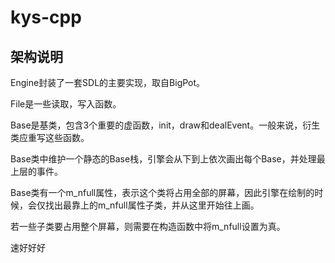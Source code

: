 # kys-cpp
## 架构说明
Engine封装了一套SDL的主要实现，取自BigPot。

File是一些读取，写入函数。

Base是基类，包含3个重要的虚函数，init，draw和dealEvent。一般来说，衍生类应重写这些函数。

Base类中维护一个静态的Base栈，引擎会从下到上依次画出每个Base，并处理最上层的事件。

Base类有一个m_nfull属性，表示这个类将占用全部的屏幕，因此引擎在绘制的时候，会仅找出最靠上的m_nfull属性子类，并从这里开始往上画。

若一些子类要占用整个屏幕，则需要在构造函数中将m_nfull设置为真。


速好好好
